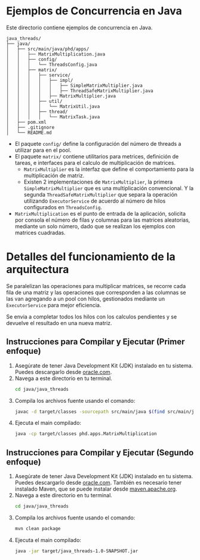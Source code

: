 # Ejemplos de Concurrencia en Java

Este directorio contiene ejemplos de concurrencia en Java.

```
java_threads/
├── java/
│   ├── src/main/java/phd/apps/
│   │   ├── MatrixMultiplication.java
│   │   ├── config/
│   │   │   └── ThreadsConfig.java
│   │   ├── matrix/
│   │   │   ├── service/
│   │   │   │   ├── impl/
│   │   │   │   │   ├── SimpleMatrixMultiplier.java
│   │   │   │   │   ├── ThreadSafeMatrixMultiplier.java
│   │   │   │   ├── MatrixMultiplier.java
│   │   │   ├── util/
│   │   │   │   └── MatrixUtil.java
│   │   │   ├── thread/
│   │   │   │   └── MatrixTask.java
│   ├── pom.xml
│   ├── .gitignore
│   └── README.md
```

- El paquete `config/` define la configuración del número de threads a utilizar para en el pool. 
- El paquete `matrix/` contiene utilitarios para metrices, definición de tareas, e interfaces para el calculo de multiplicación de matrices. 
    - `MatrixMultiplier` es la interfaz que define el comportamiento para la multiplicación de matriz. 
    - Existen 2 implementaciones de `MatrixMultiplier`, la primera `SimpleMatrixMultiplier` que es una multiplicación convencional. Y la segunda `ThreadSafeMatrixMultiplier` que separa la operación utilizando `ExecutorService` de acuerdo al número de hilos configurados en `ThreadsConfig`.
- `MatrixMultiplication` es el punto de entrada de la aplicación, solicita por consola el número de filas y columnas para las matrices aleatorias, mediante un solo número, dado que se realizan los ejemplos con matrices cuadradas. 

# Detalles del funcionamiento de la arquitectura

Se paralelizan las operaciones para multiplicar matrices, se recorre cada fila de una matriz y las operaciones que corresponden a las columnas se las van agregando a un pool con hilos, gestionados mediante un `ExecutorService` para mejor eficiencia.

Se envia a completar todos los hilos con los calculos pendientes y se devuelve el resultado en una nueva matriz. 

## Instrucciones para Compilar y Ejecutar (Primer enfoque)

1. Asegúrate de tener Java Development Kit (JDK) instalado en tu sistema. Puedes descargarlo desde [oracle.com](https://www.oracle.com/java/technologies/javase-downloads.html).
2. Navega a este directorio en tu terminal.
   ```sh
   cd java/java_threads
   ``` 
3. Compila los archivos fuente usando el comando:
   ```sh
   javac -d target/classes -sourcepath src/main/java $(find src/main/java -name "*.java")
   ```
4. Ejecuta el main compilado:
   ```sh
   java -cp target/classes phd.apps.MatrixMultiplication
   ```

## Instrucciones para Compilar y Ejecutar (Segundo enfoque)

1. Asegúrate de tener Java Development Kit (JDK) instalado en tu sistema. Puedes descargarlo desde [oracle.com](https://www.oracle.com/java/technologies/javase-downloads.html). También es necesario tener instalado Maven, que se puede instalar desde [maven.apache.org](https://maven.apache.org).
2. Navega a este directorio en tu terminal.
   ```sh
   cd java/java_threads
   ``` 
3. Compila los archivos fuente usando el comando:
   ```sh
   mvn clean package
   ```
4. Ejecuta el main compilado:
   ```sh
   java -jar target/java_threads-1.0-SNAPSHOT.jar
   ```